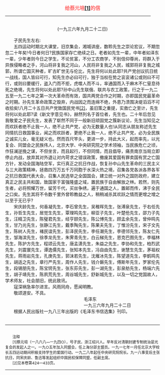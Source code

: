 <center><FONT style="FONT-SIZE: 12pt" COLOR="#FF6666"><B>给蔡元培<a href="#tail">[1]</a>的信</B></center></FONT>
<HR color="#EE9B73" size="1" width="94%">
<BR>
<center>(一九三六年九月二十二日)</center>
<BR>
　　孑民先生左右:
<BR>
　　五四运动时期北大课堂，旧京集会，湘城讲座，数聆先生之崇论宏议，不期忽忽二十年矣!今日者何日?民族国家存亡绝续之日。老者如先生一辈，中年者如泽东一辈，少年者则今日之学生，不论贫富，不分工农商学，不别信仰尊尚，将群入于异族侵略者之手，河山将非复我之河山，人民将非复我之人民，城郭将非复我之城郭，所谓亡国灭种者，旷古旷世无与伦比，先生将何以处此耶?共产党创议抗日统一战线，国人皆曰可行，知先生亦必曰可行，独于当权在势之衮衮诸公或则曰不可行，或则曰要缓行，盗入门而不拒，虎噬人而不斗，率通国而入于麻木不仁窒息待死之绝境，先生将何以处此耶?孙中山先生联俄、联共与农工政策，行之于一九二五至一九二七年之第一次大革命而有效，国共两党合作之时期，亦即国民党最革命之时期。孙先生革命政策之毁弃，内战因之而连绵不绝，外患乃溃围决堤滔滔不可收拾矣!八月二十五日共产党致国民党书<a href="#tail">[2]</a>，虽旧策之重提，实救亡之至计，先生将何以处此耶?读《新文字意见书》，赫然列名于首位者，先生也。二十年后忽见我敬爱之孑民先生，发表了崭然不同于一般新旧顽固党之簇新议论，先生当知见之而欢跃者绝不止我一人，绝不止共产党，必为无数量人也!从同志从朋友称述先生同情抗日救国事业，闻之而欢跃者，更绝不止我一人，绝不止共产党，必为全民族之诚实儿女，毫无疑义也。然而百尺竿头，更进一步，持此大义，起而率先，以光复会、同盟会之民族伟人，北京大学、中央研究院之学术领袖，当民族危亡之顷，作狂澜逆挽之谋，不但坐言，而且起行，不但同情，而且倡导，痛责南京当局立即停止内战，放弃其对外退让对内苛求之错误政策，撤废其爱国有罪卖国有赏之亡国方针，发动全国海陆空军，实行真正之抗日作战，恢复孙中山先生革命的三民主义与三大政策精神，拯救四万万五千万同胞于水深火热之境，召集各党各派各界各军之抗日救国代表大会，召集人民选举之全国国会，建立统一对外之国防政府，建立真正之民主共和国，致国家于富强隆盛之域，置民族于自由解放之林。若然，则先生者，必将照耀万世，留芳千代，买丝争绣，遍于通国之人，置邮而传，沸于全民之口矣。先生其将不令数千里外曾聆教益之人，稍稍减杀其欢跃之情而更增之增之以至于无已乎?
<BR>
　　宋庆龄先生，何香凝先生，李石曾先生，吴稚晖先生，张溥泉先生，于右任先生，孙哲生先生，居觉生先生，覃理鸣先生，柳亚子先生，叶楚伧先生，邵力子先生，汪精卫先生，陈璧君先生，经亨颐先生，陈公博先生，顾孟余先生，曾仲鸣先生，甘乃光先生，张静江先生，戴季陶先生，陈果夫先生，丁惟汾先生，宋子文先生，陈树人先生，褚民谊先生，彭泽民先生，李任潮先生，李德邻先生，陈友仁先生，邹海滨先生，徐季龙先生，朱霁青先生，白云梯先生，恩克巴图先生，李福林先生，陈护方先生，程颂云先生，唐孟潇先生，朱益之先生，李协和先生，柏烈武先生，刘震寰先生，谭逸儒先生，张知本先生，冯自由先生，谢慧生先生，茅祖权先生，蒋雨岩先生，孔庚先生，郭沫若先生，沈雁冰先生，陈望道先生，李鹤鸣先生，胡适之先生，章行严先生，周作人先生，钱介磐先生，傅斯年先生，罗家伦先生，段锡朋先生，陈宝锷先生，张东荪先生，彭一湖先生，彭泉舫先生，杨端六先生，胡子靖先生，陈夙荒先生，周谷城先生，舒新城先生，以及一切之党国故人，学术师友，社会朋旧，统此致讯。
<BR>
　　寇深祸急率尔进言。风雨同舟，愿闻明教。
<BR>
　　敬颂道安。不具。
<BR>
　　　　　　　　　　　　　　　　　　 毛泽东
<BR>
　　　　　　　　　　　　　　　　　　 一九三六年九月二十二日
<BR>
　　根据人民出版社一九八三年出版的《毛泽东书信选集》刊印。
<BR>
　　<hr><a name="tail"></a>    <FONT style="FONT-SIZE: 9pt">
<BR>
　　注释
<BR>
　　[1]蔡元培（一八六八—一九四○），号孑民，浙江绍兴人。早年反对清朝封建专制统治是光复会的发起人之一。一九○五年加入同盟会，任上海分部主盟员。一九一七年一月任北京大学校长五四运动期间积极支持学生的爱国行动。一九二八年起任中央研究院院长。九一八事变后主张抗日，同宋庆龄、鲁迅等发起组织中国民权保障同盟，任副主席。
<BR>
　　[2]见本卷第424—433页。
<BR>
</FONT>
<HR color="#EE9B73" size="1" width="94%">

